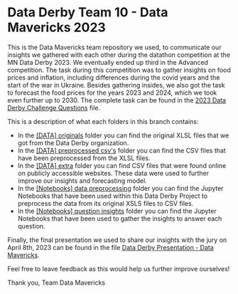 # Data Derby Team 10 - Data Mavericks 2023

This is the Data Mavericks team repository we used, to communicate our insights we gathered with each other during the datathon competition at the MN Data Derby 2023. We eventually ended up third in the Advanced competition. The task during this competition was to gather insights on food prices and inflation, including differences during the covid years and the start of the war in Ukraine. Besides gathering insides, we also got the task to forecast the food prices for the years 2023 and 2024, which we took even further up to 2030.
The complete task can be found in the <a href="https://github.com/Neatherblok/Data_Mavericks_2023/tree/main/2023 Data Derby Challenge Questions.pdf">2023 Data Derby Challenge Questions</a> file.

This is a description of what each folders in this branch contains:
<ul>
<li>In the <a href="https://github.com/Neatherblok/Data_Mavericks_2023/tree/main/%5BDATA%5D%20originals">[DATA] originals</a> folder you can find the original XLSL files that we got from the Data Derby organization.</li>
<li>In the <a href="https://github.com/Neatherblok/Data_Mavericks_2023/tree/main/%5BDATA%5D%20preprocessed%20csv's">[DATA] preprocessed csv's</a> folder you can find the CSV files that have been preprocessed from the XLSL files.</li>
<li>In the <a href="https://github.com/Neatherblok/Data_Mavericks_2023/tree/main/%5BDATA%5D%20extra">[DATA] extra</a> folder you can find CSV files that were found online on publicly accessible websites. These data were used to further improve our insights and forecasting model.</li>
<li>In the <a href="https://github.com/Neatherblok/Data_Mavericks_2023/tree/main/%5BNotebooks%5D%20data%20preprocessing">[Notebooks] data preprocessing</a> folder you can find the Jupyter Notebooks that have been used within this Data Derby Project to preprocess the data from its original XSLS files to CSV files.</li>
<li>In the <a href="https://github.com/Neatherblok/Data_Mavericks_2023/tree/main/%5BNotebooks%5D%20question%20insights">[Notebooks] question insights</a> folder you can find the Jupyter Notebooks that have been used to gather the insights to answer each question.</li>
</ul>

Finally, the final presentation we used to share our insights with the jury on April 8th, 2023 can be found in the file <a href="https://github.com/Neatherblok/Data_Mavericks_2023/blob/main/Data%20Derby%20Presentation%20-%20Data%20Mavericks.pptx">Data Derby Presentation - Data Mavericks</a>.

Feel free to leave feedback as this would help us further improve ourselves!

Thank you,
Team Data Mavericks
